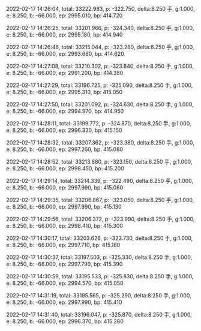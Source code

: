 2022-02-17 14:26:04, total: 33222.983, p: -322.750, delta:8.250 手, g:1.000, e: 8.250, b: -66.000, ep: 2995.010, bp: 414.720

2022-02-17 14:26:25, total: 33201.966, p: -324.340, delta:8.250 手, g:1.000, e: 8.250, b: -66.000, ep: 2995.180, bp: 414.940

2022-02-17 14:26:46, total: 33215.044, p: -323.280, delta:8.250 手, g:1.000, e: 8.250, b: -66.000, ep: 2993.680, bp: 414.620

2022-02-17 14:27:08, total: 33210.302, p: -323.840, delta:8.250 手, g:1.000, e: 8.250, b: -66.000, ep: 2991.200, bp: 414.380

2022-02-17 14:27:29, total: 33196.725, p: -325.090, delta:8.250 手, g:1.000, e: 8.250, b: -66.000, ep: 2995.310, bp: 415.050

2022-02-17 14:27:50, total: 33201.092, p: -324.630, delta:8.250 手, g:1.000, e: 8.250, b: -66.000, ep: 2994.970, bp: 414.950

2022-02-17 14:28:11, total: 33199.772, p: -324.870, delta:8.250 手, g:1.000, e: 8.250, b: -66.000, ep: 2996.330, bp: 415.150

2022-02-17 14:28:32, total: 33207.362, p: -323.380, delta:8.250 手, g:1.000, e: 8.250, b: -66.000, ep: 2997.260, bp: 415.080

2022-02-17 14:28:52, total: 33213.880, p: -323.150, delta:8.250 手, g:1.000, e: 8.250, b: -66.000, ep: 2998.450, bp: 415.200

2022-02-17 14:29:14, total: 33214.339, p: -322.490, delta:8.250 手, g:1.000, e: 8.250, b: -66.000, ep: 2997.990, bp: 415.060

2022-02-17 14:29:35, total: 33206.867, p: -323.050, delta:8.250 手, g:1.000, e: 8.250, b: -66.000, ep: 2997.990, bp: 415.130

2022-02-17 14:29:56, total: 33206.372, p: -323.990, delta:8.250 手, g:1.000, e: 8.250, b: -66.000, ep: 2998.410, bp: 415.300

2022-02-17 14:30:17, total: 33203.626, p: -323.730, delta:8.250 手, g:1.000, e: 8.250, b: -66.000, ep: 2997.710, bp: 415.180

2022-02-17 14:30:37, total: 33197.503, p: -325.330, delta:8.250 手, g:1.000, e: 8.250, b: -66.000, ep: 2997.790, bp: 415.390

2022-02-17 14:30:59, total: 33195.533, p: -325.830, delta:8.250 手, g:1.000, e: 8.250, b: -66.000, ep: 2994.570, bp: 415.050

2022-02-17 14:31:19, total: 33195.565, p: -325.290, delta:8.250 手, g:1.000, e: 8.250, b: -66.000, ep: 2997.990, bp: 415.410

2022-02-17 14:31:40, total: 33196.047, p: -325.870, delta:8.250 手, g:1.000, e: 8.250, b: -66.000, ep: 2996.370, bp: 415.280